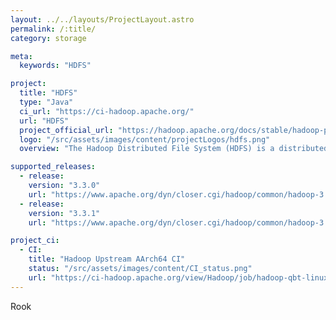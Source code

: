 ```yaml
---
layout: ../../layouts/ProjectLayout.astro
permalink: /:title/
category: storage

meta:
  keywords: "HDFS"

project:
  title: "HDFS"
  type: "Java"
  ci_url: "https://ci-hadoop.apache.org/"
  url: "HDFS"
  project_official_url: "https://hadoop.apache.org/docs/stable/hadoop-project-dist/hadoop-hdfs/HdfsDesign.html"
  logo: "/src/assets/images/content/projectLogos/hdfs.png"
  overview: "The Hadoop Distributed File System (HDFS) is a distributed file system designed to run on commodity hardware. It has many similarities with existing distributed file systems. However, the differences from other distributed file systems are significant. HDFS is highly fault-tolerant and is designed to be deployed on low-cost hardware. "

supported_releases:
  - release:
    version: "3.3.0"
    url: "https://www.apache.org/dyn/closer.cgi/hadoop/common/hadoop-3.3.0/hadoop-3.3.0-aarch64.tar.gz"
  - release:
    version: "3.3.1"
    url: "https://www.apache.org/dyn/closer.cgi/hadoop/common/hadoop-3.3.1/hadoop-3.3.1-aarch64.tar.gz"

project_ci:
  - CI:
    title: "Hadoop Upstream AArch64 CI"
    status: "/src/assets/images/content/CI_status.png"
    url: "https://ci-hadoop.apache.org/view/Hadoop/job/hadoop-qbt-linux-ARM-trunk/"
---
```


<p>Rook</p>
